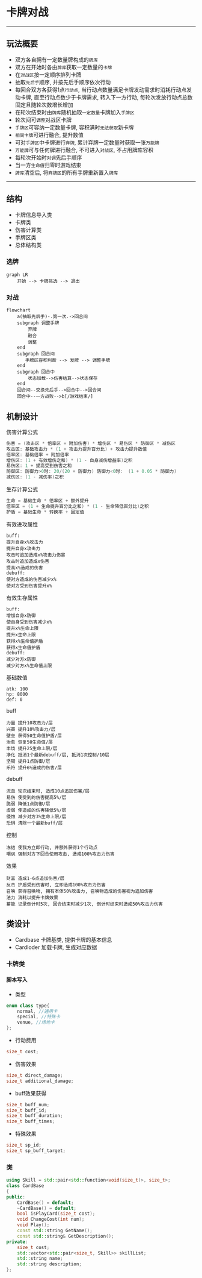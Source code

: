 # 卡牌对战
---
## 玩法概要
* 双方各自拥有一定数量牌构成的`牌库`
* 双方在开始时各由`牌库`获取一定数量的`卡牌`
* 在`对战区`按一定顺序排列卡牌
* 抽取`先后手`顺序, 并按先后手顺序依次行动
* 每回合双方各获得1点`行动点`, 当行动点数量满足卡牌发动需求时消耗行动点发动卡牌, 直至行动点数少于卡牌需求, 转入下一方行动, 每轮次发放行动点总数固定且随轮次数增长增加
* 在轮次结束时由`牌库`随机抽取`一定数量`卡牌加入`手牌区`
* 轮次间可`调整`对战区卡牌
* `手牌区`可容纳一定数量卡牌, 容积满时`无法获取`新卡牌
* `相同卡牌`可进行融合, 提升数值
* 可对`手牌区`中卡牌进行`弃牌`, 累计弃牌一定数量时获取一张`万能牌`
* `万能牌`可与任何牌进行融合, 不可进入`对战区`, 不占用牌库容积
* 每轮次开始时`对调`先后手顺序
* 当一方`生命值`归零时游戏结束
* `牌库`清空后, 将`弃牌区`的所有手牌重新置入`牌库`

---

## 结构

* 卡牌信息导入类
* 卡牌类
* 伤害计算类
* 手牌区类
* 总体结构类

### 选牌
```mermaid
graph LR
    开始 --> 卡牌挑选 --> 退出
```
### 对战
```mermaid
flowchart 
    a(抽取先后手)-.第一次.->回合间
    subgraph 调整手牌
        弃牌
        融合
        调整
    end
    subgraph 回合间
       手牌区容积判断 --> 发牌 --> 调整手牌
    end
    subgraph 回合中
        状态加载-->伤害结算-->状态保存
    end    
    回合间--交换先后手-->回合中-->回合间
    回合中--一方战败-->b[/游戏结束/]
```
## 机制设计
伤害计算公式
```c
伤害 = (攻击区 * 倍率区 + 附加伤害) * 增伤区 * 易伤区 * 防御区 * 减伤区
攻击区: 基础攻击力 * (1 + 攻击力提升百分比) + 攻击力提升数值
倍率区: 基础倍率 + 附加倍率
增伤区: (1 + 有效增伤之和) * (1 - 自身减伤增益率)之积
易伤区: 1 + 提高受到伤害之和
防御区: 防御力>0时: 20/(20 + 防御力) 防御力<0时:  (1 + 0.05 * 防御力) 
减伤区: (1 - 减伤率)之积
```
生存计算公式
```c
生命 = 基础生命 * 倍率区 + 额外提升
倍率区 = (1 + 生命提升百分比之和) * (1 - 生命降低百分比)之积
护盾 = 基础生命 * 转换率 + 固定值
```
有效进攻属性
```
buff:
提升自身x%攻击力
提升自身x攻击力
攻击时追加造成x%攻击力伤害
攻击时追加造成x伤害
提高x%造成的伤害
debuff:
使对方造成的伤害减少x%
使对方受到伤害提升x%
```
有效生存属性
```
buff:
增加自身x防御
使自身受到伤害减少x%
提升x%生命上限
提升x生命上限
获得x%生命值护盾
获得x生命值护盾
debuff:
减少对方x防御
减少对方x%生命值上限
```
基础数值
```
atk: 100
hp: 8000
def: 0
```

buff
```
力量 提升10攻击力/层
兴奋 提升10%攻击力/层
壁垒 获得50生命值护盾/层
治愈 恢复50生命值/层
丰饶 提升25生命上限/层
净化 抵消1个最新debuff/层, 抵消1次控制/10层
坚韧 提升1点防御/层
乐符 提升6%造成的伤害/层
```
debuff
```
流血 轮次结束时, 造成10点追加伤害/层
易伤 使受到的伤害提高5%/层
脆弱 降低1点防御/层
虚弱 使造成的伤害降低5%/层
侵蚀 减少对方3%生命上限/层
恐惧 清除一个最新buff/层
```
控制
```
冻结 使我方立即行动, 并额外获得1个行动点
嘲讽 强制对方下回合使用攻击, 造成100%攻击力伤害
```
效果
```
财富 造成1-6点追加伤害/层
反击 护盾受到伤害时, 立即造成100%攻击力伤害
召唤 获得召唤物, 拥有本体50%攻击力, 召唤物造成的伤害视为追加伤害
法力 消耗以提升卡牌效果
蓄能 记录倒计时5次, 回合结束时减少1次, 倒计时结束时造成50%攻击力伤害
```

## 类设计

* Cardbase 卡牌基类, 提供卡牌的基本信息
* Cardloder 加载卡牌, 生成对应数据

### 卡牌类

#### 脚本写入
* 类型
```cpp
enum class type{
    normal, //通用卡
    special, //特殊卡
    venue, //场地卡
};
```

* 行动费用
```cpp
size_t cost;
```
* 伤害效果
```cpp
size_t direct_damage;
size_t additional_damage;
```
* buff效果获得
```cpp
size_t buff_num;
size_t buff_id;
size_t buff_duration;
size_t buff_times;
```
* 特殊效果
```cpp
size_t sp_id;
size_t sp_buff_target;
```

### 类
```cpp
using Skill = std::pair<std::function<void(size_t)>, size_t>;
class CardBase
{
public:
	CardBase() = default;
	~CardBase() = default;
	bool isPlayCard(size_t cost);
	void ChangeCost(int num);
	void Play();
	const std::string GetName();
	const std::string& GetDescription();
private:
	size_t cost;
	std::vector<std::pair<size_t, Skill>> skillList;
	std::string name;
	std::string description;
};
```
